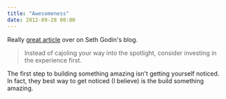 ```yaml
---
title: "Awesomeness"
date: 2012-09-28 00:00
---
```


<import><p>Really <a href="http://sethgodin.typepad.com/seths_blog/2012/09/coming-from-a-loud-place.html">great article</a> over on Seth Godin's blog.</p>

<blockquote>
  <p>Instead of cajoling your way into the spotlight, consider investing in the experience first.</p>
</blockquote>

<p>The first step to building something amazing isn't getting yourself noticed. In fact, they best way to get noticed (I believe) is the build something amazing.</p></import>

<!-- more -->

